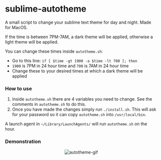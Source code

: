 # sublime-autotheme

A small script to change your sublime text theme for day and night. Made for MacOS.

If the time is between 7PM-7AM, a dark theme will be applied, otherwise a light theme will be applied. 

You can change these times inside `autotheme.sh`:

- Go to this line: `if [ $time -gt 1900 -a $time -lt 700 ]; then`
- `1900` is 7PM in 24 hour time and `700` is 7AM in 24 hour time
- Change these to your desired times at which a dark theme will be applied

### How to use

1. Inside `autotheme.sh` there are 4 variables you need to change. See the comments in `autotheme.sh` to do this.
2. Once you have made the changes simply run `./install.sh`. This will ask for your password so it can copy `autotheme.sh` into `/usr/local/bin`.

A launch agent in `~/Library/LaunchAgents/` will run `autotheme.sh` on the hour.

### Demonstration

<div style="text-align:center">
  <img src="https://i.imgur.com/KV4eRfG.gif" alt="autotheme-gif">
</div>